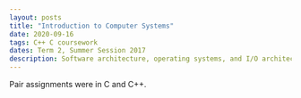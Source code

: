 ```yaml
---
layout: posts
title: "Introduction to Computer Systems"
date: 2020-09-16
tags: C++ C coursework
dates: Term 2, Summer Session 2017
description: Software architecture, operating systems, and I/O architectures. Relationships between application software, operating systems, and computing hardware; critical sections, deadlock avoidance, and performance; principles and operation of disks and networks.
---
```

Pair assignments were in C and C++.